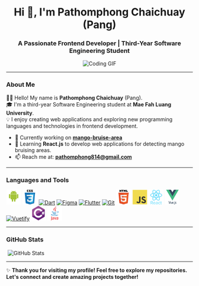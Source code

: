 <h1 align="center">Hi 👋, I'm Pathomphong Chaichuay (Pang)</h1>
<h3 align="center">A Passionate Frontend Developer | Third-Year Software Engineering Student</h3>

<div align="center">
  <img src="https://media.giphy.com/media/qgQUggAC3Pfv687qPC/giphy.gif" alt="Coding GIF" width="500" />
</div>

---

### About Me  
👨‍💻 Hello! My name is **Pathomphong Chaichuay** (Pang).  
🎓 I'm a third-year Software Engineering student at **Mae Fah Luang University**.  
💡 I enjoy creating web applications and exploring new programming languages and technologies in frontend development.  

- 🔭 Currently working on [**mango-bruise-area**](https://github.com/6531503110/mango-bruise-area)  
- 🌱 Learning **React.js** to develop web applications for detecting mango bruising areas.  
- 📫 Reach me at: **pathomphong814@gmail.com**  

---

### Languages and Tools  
<p>
  <a href="https://developer.android.com" target="_blank"><img src="https://raw.githubusercontent.com/devicons/devicon/master/icons/android/android-original-wordmark.svg" alt="Android" width="40" height="40"/></a>
  <a href="https://www.w3schools.com/css/" target="_blank"><img src="https://raw.githubusercontent.com/devicons/devicon/master/icons/css3/css3-original-wordmark.svg" alt="CSS3" width="40" height="40"/></a>
  <a href="https://dart.dev" target="_blank"><img src="https://www.vectorlogo.zone/logos/dartlang/dartlang-icon.svg" alt="Dart" width="40" height="40"/></a>
  <a href="https://www.figma.com/" target="_blank"><img src="https://www.vectorlogo.zone/logos/figma/figma-icon.svg" alt="Figma" width="40" height="40"/></a>
  <a href="https://flutter.dev" target="_blank"><img src="https://www.vectorlogo.zone/logos/flutterio/flutterio-icon.svg" alt="Flutter" width="40" height="40"/></a>
  <a href="https://git-scm.com/" target="_blank"><img src="https://www.vectorlogo.zone/logos/git-scm/git-scm-icon.svg" alt="Git" width="40" height="40"/></a>
  <a href="https://www.w3.org/html/" target="_blank"><img src="https://raw.githubusercontent.com/devicons/devicon/master/icons/html5/html5-original-wordmark.svg" alt="HTML5" width="40" height="40"/></a>
  <a href="https://developer.mozilla.org/en-US/docs/Web/JavaScript" target="_blank"><img src="https://raw.githubusercontent.com/devicons/devicon/master/icons/javascript/javascript-original.svg" alt="JavaScript" width="40" height="40"/></a>
  <a href="https://reactjs.org/" target="_blank"><img src="https://raw.githubusercontent.com/devicons/devicon/master/icons/react/react-original-wordmark.svg" alt="React" width="40" height="40"/></a>
  <a href="https://vuejs.org/" target="_blank"><img src="https://raw.githubusercontent.com/devicons/devicon/master/icons/vuejs/vuejs-original-wordmark.svg" alt="Vue.js" width="40" height="40"/></a>
  <a href="https://vuetifyjs.com/en/" target="_blank"><img src="https://bestofjs.org/logos/vuetify.svg" alt="Vuetify" width="40" height="40"/></a>
  <a href="https://learn.microsoft.com/en-us/dotnet/csharp/" target="_blank"><img src="https://raw.githubusercontent.com/devicons/devicon/master/icons/csharp/csharp-original.svg" alt="C#" width="40" height="40"/></a>
  <a href="https://www.java.com/" target="_blank"><img src="https://raw.githubusercontent.com/devicons/devicon/master/icons/java/java-original-wordmark.svg" alt="Java" width="40" height="40"/></a>
</p>

---

### GitHub Stats  
<p>&nbsp;<img align="center" src="https://github-readme-stats.vercel.app/api?username=6531503110&show_icons=true&locale=en" alt="GitHub Stats" /></p>

---

✨ **Thank you for visiting my profile! Feel free to explore my repositories. Let's connect and create amazing projects together!**

